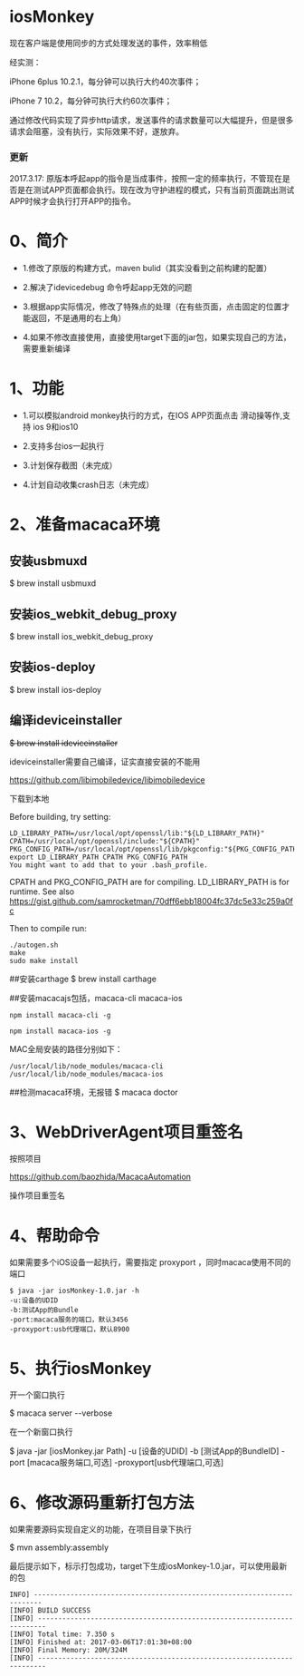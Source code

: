 # iosMonkey


现在客户端是使用同步的方式处理发送的事件，效率稍低

经实测：

iPhone 6plus 10.2.1，每分钟可以执行大约40次事件；

iPhone 7 10.2，每分钟可执行大约60次事件；

通过修改代码实现了异步http请求，发送事件的请求数量可以大幅提升，但是很多请求会阻塞，没有执行，实际效果不好，遂放弃。

### 更新

2017.3.17: 原版本呼起app的指令是当成事件，按照一定的频率执行，不管现在是否是在测试APP页面都会执行。现在改为守护进程的模式，只有当前页面跳出测试APP时候才会执行打开APP的指令。

# 0、简介

- 1.修改了原版的构建方式，maven bulid（其实没看到之前构建的配置）

- 2.解决了idevicedebug 命令呼起app无效的问题

- 3.根据app实际情况，修改了特殊点的处理（在有些页面，点击固定的位置才能返回，不是通用的右上角）

- 4.如果不修改直接使用，直接使用target下面的jar包，如果实现自己的方法，需要重新编译

# 1、功能
- 1.可以模拟android monkey执行的方式，在IOS APP页面点击 滑动操等作,支持 ios 9和ios10

- 2.支持多台ios一起执行

- 3.计划保存截图（未完成）

- 4.计划自动收集crash日志（未完成）


# 2、准备macaca环境

## 安装usbmuxd

$ brew install usbmuxd

## 安装ios_webkit_debug_proxy

$ brew install ios_webkit_debug_proxy

## 安装ios-deploy

$ brew install ios-deploy

## 编译ideviceinstaller

~~$ brew install ideviceinstaller~~

ideviceinstaller需要自己编译，证实直接安装的不能用

https://github.com/libimobiledevice/libimobiledevice

下载到本地

Before building, try setting:

```
LD_LIBRARY_PATH=/usr/local/opt/openssl/lib:"${LD_LIBRARY_PATH}"
CPATH=/usr/local/opt/openssl/include:"${CPATH}"
PKG_CONFIG_PATH=/usr/local/opt/openssl/lib/pkgconfig:"${PKG_CONFIG_PATH}"
export LD_LIBRARY_PATH CPATH PKG_CONFIG_PATH
You might want to add that to your .bash_profile.
```

CPATH and PKG_CONFIG_PATH are for compiling. LD_LIBRARY_PATH is for runtime. See also https://gist.github.com/samrocketman/70dff6ebb18004fc37dc5e33c259a0fc


Then to compile run:

	./autogen.sh
	make
	sudo make install


##安装carthage
$ brew install carthage

##安装macacajs包括，macaca-cli macaca-ios

```
npm install macaca-cli -g

npm install macaca-ios -g

```
MAC全局安装的路径分别如下：

```
/usr/local/lib/node_modules/macaca-cli
/usr/local/lib/node_modules/macaca-ios
```

##检测macaca环境，无报错
$ macaca doctor

# 3、WebDriverAgent项目重签名
按照项目

https://github.com/baozhida/MacacaAutomation

操作项目重签名

# 4、帮助命令
如果需要多个iOS设备一起执行，需要指定 proxyport ，同时macaca使用不同的端口
```
$ java -jar iosMonkey-1.0.jar -h
-u:设备的UDID
-b:测试App的Bundle
-port:macaca服务的端口，默认3456
-proxyport:usb代理端口，默认8900
```

# 5、执行iosMonkey
开一个窗口执行

$ macaca server --verbose

在一个新窗口执行

$ java -jar [iosMonkey.jar Path] -u [设备的UDID] -b [测试App的BundleID] -port [macaca服务端口,可选] -proxyport[usb代理端口,可选]
# 6、修改源码重新打包方法

如果需要源码实现自定义的功能，在项目目录下执行

$ mvn assembly:assembly

最后提示如下，标示打包成功，target下生成iosMonkey-1.0.jar，可以使用最新的包
```
INFO] ------------------------------------------------------------------------
[INFO] BUILD SUCCESS
[INFO] ------------------------------------------------------------------------
[INFO] Total time: 7.350 s
[INFO] Finished at: 2017-03-06T17:01:30+08:00
[INFO] Final Memory: 20M/324M
[INFO] ------------------------------------------------------------------------
```
